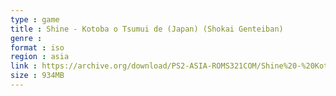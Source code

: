 ```yaml
---
type : game
title : Shine - Kotoba o Tsumui de (Japan) (Shokai Genteiban)
genre : 
format : iso
region : asia
link : https://archive.org/download/PS2-ASIA-ROMS321COM/Shine%20-%20Kotoba%20o%20Tsumui%20de%20%28Japan%29%20%28Shokai%20Genteiban%29.7z
size : 934MB
---
```

